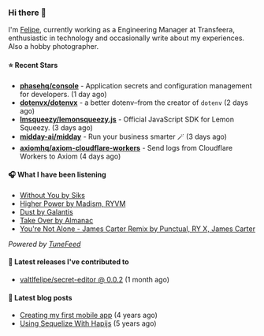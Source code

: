 ### Hi there 👋

I'm [Felipe](https://felipevm.com), currently working as a Engineering Manager at Transfeera, enthusiastic in technology and occasionally write about my experiences. Also a hobby photographer.

#### ⭐ Recent Stars
- **[phasehq/console](https://github.com/phasehq/console)** - Application secrets and configuration management for developers. (1 day ago)
- **[dotenvx/dotenvx](https://github.com/dotenvx/dotenvx)** - a better dotenv–from the creator of `dotenv` (2 days ago)
- **[lmsqueezy/lemonsqueezy.js](https://github.com/lmsqueezy/lemonsqueezy.js)** - Official JavaScript SDK for Lemon Squeezy. (3 days ago)
- **[midday-ai/midday](https://github.com/midday-ai/midday)** - Run your business smarter 🪄 (3 days ago)
- **[axiomhq/axiom-cloudflare-workers](https://github.com/axiomhq/axiom-cloudflare-workers)** - Send logs from Cloudflare Workers to Axiom (4 days ago)

#### 🎧 What I have been listening
- [Without You by Siks](https://open.spotify.com/track/5VcY6itcFmFWR9bagK1hDP)
- [Higher Power by Madism, RYVM](https://open.spotify.com/track/6GpezGZZBNJOaJiAfDz3pZ)
- [Dust by Galantis](https://open.spotify.com/track/3Q8NY0fH0T1tE4oqZ3S6fA)
- [Take Over by Almanac](https://open.spotify.com/track/5bVdesbkmQr1jxkA06Iz5z)
- [You&#39;re Not Alone - James Carter Remix by Punctual, RY X, James Carter](https://open.spotify.com/track/7C2LB0054Jbb6KRZ9jKyDt)

_Powered by [TuneFeed](https://tunefeed.app?ref=valtlfelipe-gh-profile)_ 

#### 🚀 Latest releases I've contributed to


- [valtlfelipe/secret-editor @ 0.0.2](https://github.com/valtlfelipe/secret-editor/releases/tag/0.0.2) (1 month ago)

#### 📄 Latest blog posts
- [Creating my first mobile app](https://felipevm.com/posts/creating-my-first-mobile-app/) (4 years ago)
- [Using Sequelize With Hapijs](https://felipevm.com/posts/using-sequelize-with-hapijs/) (5 years ago)
